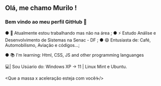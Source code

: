 ## Olá, me chamo Murilo ! 
### Bem vindo ao meu perfil GitHub 👋


● 🔭 Atualmente estou trabalhando mas não na área ;
● ⚡ Estudo Análise e Desenvolvimento de Sistemas na Senac - DF ;
● 😄 Entusiasta de: Café, Automobilismo, Aviação e códigos...;

● 📚 I'm learning: Html, CSS, JS and other programming languanges

💻| Sou Usúario do: Windows XP -> 11 | Linux Mint e Ubuntu.

<Que a massa x aceleração esteja com você☕/>
